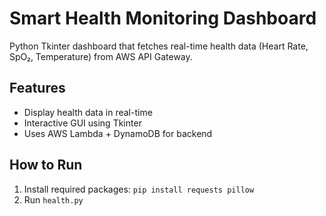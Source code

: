 # Smart Health Monitoring Dashboard

Python Tkinter dashboard that fetches real-time health data (Heart Rate, SpO₂, Temperature) from AWS API Gateway.

## Features
- Display health data in real-time
- Interactive GUI using Tkinter
- Uses AWS Lambda + DynamoDB for backend

## How to Run
1. Install required packages: `pip install requests pillow`
2. Run `health.py`

